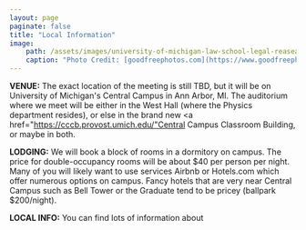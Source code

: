 ```yaml
---
layout: page
paginate: false
title: "Local Information"
image:
    path: /assets/images/university-of-michigan-law-school-legal-reasearch-building-in-ann-arbor.jpg
    caption: "Photo Credit: [goodfreephotos.com](https://www.goodfreephotos.com/united-states/michigan/ann-arbor/university-of-michigan-law-school-legal-reasearch-building-in-ann-arbor.jpg.php)"
---
```


**VENUE:** The exact location of the meeting is still TBD, but it will be on University of Michigan's Central Campus in Ann Arbor, MI. The auditorium where we meet will be either in the West Hall (where the Physics department resides), or else in the brand new <a href="https://cccb.provost.umich.edu/"Central Campus Classroom Building</a>, or maybe in both.

**LODGING:** We will book a block of rooms in a dormitory on campus. The price for double-occupancy rooms will be about $40 per person per night. Many of you will likely want to use services Airbnb or Hotels.com which offer numerous options on campus. Fancy hotels that are very near Central Campus such as Bell Tower or the Graduate tend to be pricey (ballpark $200/night). 

**LOCAL INFO:** You can find lots of information about
